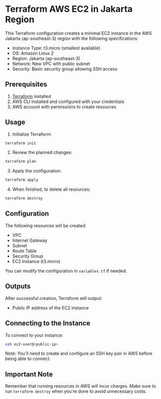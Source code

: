 # Terraform AWS EC2 in Jakarta Region

This Terraform configuration creates a minimal EC2 instance in the AWS Jakarta (ap-southeast-3) region with the following specifications:
- Instance Type: t3.micro (smallest available)
- OS: Amazon Linux 2
- Region: Jakarta (ap-southeast-3)
- Network: New VPC with public subnet
- Security: Basic security group allowing SSH access

## Prerequisites

1. [Terraform](https://www.terraform.io/downloads.html) installed
2. AWS CLI installed and configured with your credentials
3. AWS account with permissions to create resources

## Usage

1. Initialize Terraform:
```bash
terraform init
```

2. Review the planned changes:
```bash
terraform plan
```

3. Apply the configuration:
```bash
terraform apply
```

4. When finished, to delete all resources:
```bash
terraform destroy
```

## Configuration

The following resources will be created:
- VPC
- Internet Gateway
- Subnet
- Route Table
- Security Group
- EC2 Instance (t3.micro)

You can modify the configuration in `variables.tf` if needed.

## Outputs

After successful creation, Terraform will output:
- Public IP address of the EC2 instance

## Connecting to the Instance

To connect to your instance:
```bash
ssh ec2-user@<public-ip>
```

Note: You'll need to create and configure an SSH key pair in AWS before being able to connect.

## Important Note

Remember that running resources in AWS will incur charges. Make sure to run `terraform destroy` when you're done to avoid unnecessary costs.